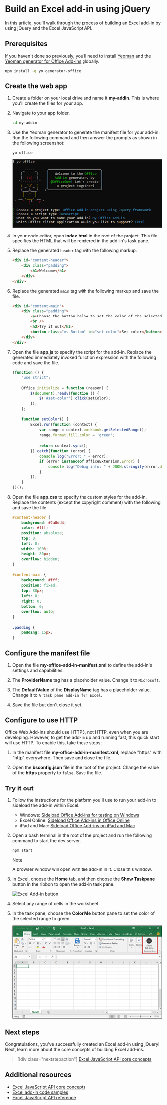 # Build an Excel add-in using jQuery

In this article, you'll walk through the process of building an Excel add-in by using jQuery and the Excel JavaScript API.

## Prerequisites

If you haven't done so previously, you'll need to install [Yeoman](https://github.com/yeoman/yo) and the [Yeoman generator for Office Add-ins](https://github.com/OfficeDev/generator-office) globally.

```bash
npm install -g yo generator-office
```

## Create the web app

1. Create a folder on your local drive and name it **my-addin**. This is where you'll create the files for your app.

2. Navigate to your app folder.

    ```bash
    cd my-addin
    ```

3. Use the Yeoman generator to generate the manifest file for your add-in. Run the following command and then answer the prompts as shown in the following screenshot:

    ```bash
    yo office
    ```
    ![Yeoman generator](../images/yo-office-jquery.png)


4. In your code editor, open **index.html** in the root of the project. This file specifies the HTML that will be rendered in the add-in's task pane. 
 
5. Replace the generated `header` tag with the following markup.
 
    ```html
    <div id="content-header">
        <div class="padding">
            <h1>Welcome</h1>
        </div>
    </div>
    ```

6. Replace the generated `main` tag with the following markup and save the file.

    ```html
    <div id="content-main">
        <div class="padding">
            <p>Choose the button below to set the color of the selected range to green.</p>
            <br />
            <h3>Try it out</h3>
            <button class="ms-Button" id="set-color">Set color</button>
        </div>
    </div>
    ```

7. Open the file **app.js** to specify the script for the add-in. Replace the generated immediately invoked function expression with the following code and save the file.

    ```js
    (function () {
        "use strict";

        Office.initialize = function (reason) {
            $(document).ready(function () {
                $('#set-color').click(setColor);
            });
        };

        function setColor() {
            Excel.run(function (context) {
                var range = context.workbook.getSelectedRange();
                range.format.fill.color = 'green';

                return context.sync();
            }).catch(function (error) {
                console.log("Error: " + error);
                if (error instanceof OfficeExtension.Error) {
                    console.log("Debug info: " + JSON.stringify(error.debugInfo));
                }
            });
        }
    })();
    ```

8. Open the file **app.css** to specify the custom styles for the add-in. Replace the contents (except the copyright comment) with the following and save the file.

    ```css
    #content-header {
        background: #2a8dd4;
        color: #fff;
        position: absolute;
        top: 0;
        left: 0;
        width: 100%;
        height: 80px; 
        overflow: hidden;
    }

    #content-main {
        background: #fff;
        position: fixed;
        top: 80px;
        left: 0;
        right: 0;
        bottom: 0;
        overflow: auto; 
    }

    .padding {
        padding: 15px;
    }
    ```

## Configure the manifest file

1. Open the file **my-office-add-in-manifest.xml** to define the add-in's settings and capabilities. 

2. The **ProviderName** tag has a placeholder value. Change it to `Microsoft`.

3. The **DefaultValue** of the **DisplayName** tag has a placeholder value. Change it to `A task pane add-in for Excel`. 

4. Save the file but don't close it yet.

## Configure to use HTTP

Office Web Add-ins should use HTTPS, not HTTP, even when you are developing. However, to get the add-in up and running fast, this quick start will use HTTP. To enable this, take these steps:

1. In the manifest file **my-office-add-in-manifest.xml**, replace "https" with "http" everywhere. Then save and close the file.

2. Open the **bsconfig.json** file in the root of the project. Change the value of the **https** property to `false`. Save the file.


## Try it out

1. Follow the instructions for the platform you'll use to run your add-in to sideload the add-in within Excel.

    - Windows: [Sideload Office Add-ins for testing on Windows](../testing/create-a-network-shared-folder-catalog-for-task-pane-and-content-add-ins.md)
    - Excel Online: [Sideload Office Add-ins in Office Online](../testing/sideload-office-add-ins-for-testing.md#sideload-an-office-add-in-on-office-online)
    - iPad and Mac: [Sideload Office Add-ins on iPad and Mac](../testing/sideload-an-office-add-in-on-ipad-and-mac.md)

2. Open a bash terminal in the root of the project and run the following command to start the dev server.

    ```bash
    npm start
    ```

   > [!NOTE]
   > A browser window will open with the add-in in it. Close this window.

3. In Excel, choose the **Home** tab, and then choose the **Show Taskpane** button in the ribbon to open the add-in task pane.

    ![Excel Add-in button](../images/excel-quickstart-addin-2a.png)

4. Select any range of cells in the worksheet.

5. In the task pane, choose the **Color Me** button pane to set the color of the selected range to green.

    ![Excel Add-in](../images/excel-quickstart-addin-2b.png)

## Next steps

Congratulations, you've successfully created an Excel add-in using jQuery! Next, learn more about the core concepts of building Excel add-ins.

> [!div class="nextstepaction"]
> [Excel JavaScript API core concepts](../excel/excel-add-ins-core-concepts.md)

## Additional resources

* [Excel JavaScript API core concepts](../excel/excel-add-ins-core-concepts.md)
* [Excel add-in code samples](http://dev.office.com/code-samples#?filters=excel,office%20add-ins)
* [Excel JavaScript API reference](https://dev.office.com/reference/add-ins/excel/excel-add-ins-reference-overview)
